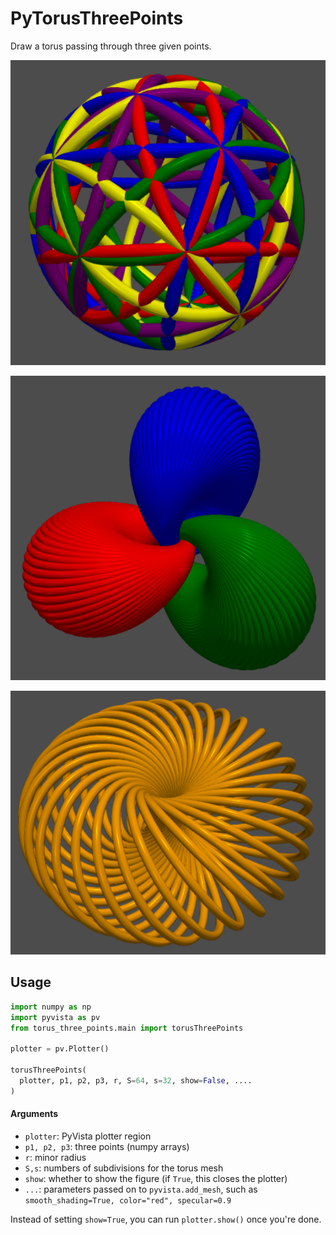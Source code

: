 # PyTorusThreePoints

Draw a torus passing through three given points.

![](https://github.com/stla/PyTorusThreePoints/raw/main/examples/example2.png)

![](https://github.com/stla/PyTorusThreePoints/raw/main/examples/example3.png)

![](https://github.com/stla/PyTorusThreePoints/raw/main/examples/example4.png)

## Usage

```python
import numpy as np
import pyvista as pv
from torus_three_points.main import torusThreePoints

plotter = pv.Plotter()

torusThreePoints(
  plotter, p1, p2, p3, r, S=64, s=32, show=False, ....
)
```

#### Arguments

- `plotter`: PyVista plotter region
- `p1, p2, p3`: three points (numpy arrays)
- `r`: minor radius
- `S,s`: numbers of subdivisions for the torus mesh
- `show`: whether to show the figure (if `True`, this closes the plotter)
- `...`: parameters passed on to `pyvista.add_mesh`, such as `smooth_shading=True, color="red", specular=0.9`

Instead of setting `show=True`, you can run `plotter.show()` once you're done.
